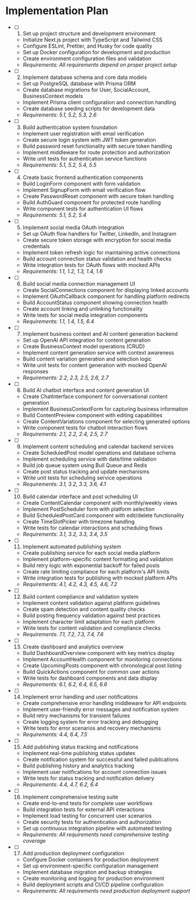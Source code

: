 # Implementation Plan

- [ ] 1. Set up project structure and development environment
  - Initialize Next.js project with TypeScript and Tailwind CSS
  - Configure ESLint, Prettier, and Husky for code quality
  - Set up Docker configuration for development and production
  - Create environment configuration files and validation
  - _Requirements: All requirements depend on proper project setup_

- [ ] 2. Implement database schema and core data models
  - Set up PostgreSQL database with Prisma ORM
  - Create database migrations for User, SocialAccount, BusinessContext models
  - Implement Prisma client configuration and connection handling
  - Create database seeding scripts for development data
  - _Requirements: 5.1, 5.2, 5.3, 2.6_

- [ ] 3. Build authentication system foundation
  - Implement user registration with email verification
  - Create secure login system with JWT token generation
  - Build password reset functionality with secure token handling
  - Implement middleware for route protection and authorization
  - Write unit tests for authentication service functions
  - _Requirements: 5.1, 5.2, 5.4, 5.5_

- [ ] 4. Create basic frontend authentication components
  - Build LoginForm component with form validation
  - Implement SignupForm with email verification flow
  - Create PasswordReset component with secure token handling
  - Build AuthGuard component for protected route handling
  - Write component tests for authentication UI flows
  - _Requirements: 5.1, 5.2, 5.4_

- [ ] 5. Implement social media OAuth integration
  - Set up OAuth flow handlers for Twitter, LinkedIn, and Instagram
  - Create secure token storage with encryption for social media credentials
  - Implement token refresh logic for maintaining active connections
  - Build account connection status validation and health checks
  - Write integration tests for OAuth flows with mocked APIs
  - _Requirements: 1.1, 1.2, 1.3, 1.4, 1.6_

- [ ] 6. Build social media connection management UI
  - Create SocialConnections component for displaying linked accounts
  - Implement OAuthCallback component for handling platform redirects
  - Build AccountStatus component showing connection health
  - Create account linking and unlinking functionality
  - Write tests for social media integration components
  - _Requirements: 1.1, 1.4, 1.5, 6.4_

- [ ] 7. Implement business context and AI content generation backend
  - Set up OpenAI API integration for content generation
  - Create BusinessContext model operations (CRUD)
  - Implement content generation service with context awareness
  - Build content variation generation and selection logic
  - Write unit tests for content generation with mocked OpenAI responses
  - _Requirements: 2.2, 2.3, 2.5, 2.6, 2.7_

- [ ] 8. Build AI chatbot interface and content generation UI
  - Create ChatInterface component for conversational content generation
  - Implement BusinessContextForm for capturing business information
  - Build ContentPreview component with editing capabilities
  - Create ContentVariations component for selecting generated options
  - Write component tests for chatbot interaction flows
  - _Requirements: 2.1, 2.2, 2.4, 2.5, 2.7_

- [ ] 9. Implement content scheduling and calendar backend services
  - Create ScheduledPost model operations and database schema
  - Implement scheduling service with date/time validation
  - Build job queue system using Bull Queue and Redis
  - Create post status tracking and update mechanisms
  - Write unit tests for scheduling service operations
  - _Requirements: 3.1, 3.2, 3.3, 3.6, 4.1_

- [ ] 10. Build calendar interface and post scheduling UI
  - Create ContentCalendar component with monthly/weekly views
  - Implement PostScheduler form with platform selection
  - Build ScheduledPostCard component with edit/delete functionality
  - Create TimeSlotPicker with timezone handling
  - Write tests for calendar interactions and scheduling flows
  - _Requirements: 3.1, 3.2, 3.3, 3.4, 3.5_

- [ ] 11. Implement automated publishing system
  - Create publishing service for each social media platform
  - Implement platform-specific content formatting and validation
  - Build retry logic with exponential backoff for failed posts
  - Create rate limiting compliance for each platform's API limits
  - Write integration tests for publishing with mocked platform APIs
  - _Requirements: 4.1, 4.2, 4.3, 4.5, 4.6, 7.2_

- [ ] 12. Build content compliance and validation system
  - Implement content validation against platform guidelines
  - Create spam detection and content quality checks
  - Build posting frequency validation against best practices
  - Implement character limit adaptation for each platform
  - Write tests for content validation and compliance checks
  - _Requirements: 7.1, 7.2, 7.3, 7.4, 7.6_

- [ ] 13. Create dashboard and analytics overview
  - Build DashboardOverview component with key metrics display
  - Implement AccountHealth component for monitoring connections
  - Create UpcomingPosts component with chronological post listing
  - Build QuickActions component for common user actions
  - Write tests for dashboard components and data display
  - _Requirements: 6.1, 6.2, 6.4, 6.5, 6.6_

- [ ] 14. Implement error handling and user notifications
  - Create comprehensive error handling middleware for API endpoints
  - Implement user-friendly error messages and notification system
  - Build retry mechanisms for transient failures
  - Create logging system for error tracking and debugging
  - Write tests for error scenarios and recovery mechanisms
  - _Requirements: 4.4, 6.4, 7.5_

- [ ] 15. Add publishing status tracking and notifications
  - Implement real-time publishing status updates
  - Create notification system for successful and failed publications
  - Build publishing history and analytics tracking
  - Implement user notifications for account connection issues
  - Write tests for status tracking and notification delivery
  - _Requirements: 4.4, 4.7, 6.2, 6.4_

- [ ] 16. Implement comprehensive testing suite
  - Create end-to-end tests for complete user workflows
  - Build integration tests for external API interactions
  - Implement load testing for concurrent user scenarios
  - Create security tests for authentication and authorization
  - Set up continuous integration pipeline with automated testing
  - _Requirements: All requirements need comprehensive testing coverage_

- [ ] 17. Add production deployment configuration
  - Configure Docker containers for production deployment
  - Set up environment-specific configuration management
  - Implement database migration and backup strategies
  - Create monitoring and logging for production environment
  - Build deployment scripts and CI/CD pipeline configuration
  - _Requirements: All requirements need production deployment support_